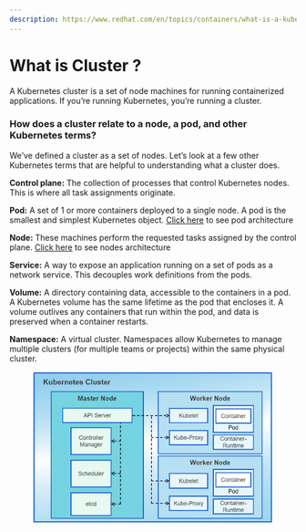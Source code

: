 ```yaml
---
description: https://www.redhat.com/en/topics/containers/what-is-a-kubernetes-cluster
---
```


# What is Cluster ?

A Kubernetes cluster is a set of node machines for running containerized applications. If you’re running Kubernetes, you’re running a cluster.

### How does a cluster relate to a node, a pod, and other Kubernetes terms?

We’ve defined a cluster as a set of nodes. Let’s look at a few other Kubernetes terms that are helpful to understanding what a cluster does.

**Control plane:** The collection of processes that control Kubernetes nodes. This is where all task assignments originate.

**Pod:** A set of 1 or more containers deployed to a single node. A pod is the smallest and simplest Kubernetes object. [Click here](pod.md) to see pod architecture

**Node:** These machines perform the requested tasks assigned by the control plane. [Click here](node-worker-node.md) to see nodes architecture

**Service:** A way to expose an application running on a set of pods as a network service. This decouples work definitions from the pods.

**Volume:** A directory containing data, accessible to the containers in a pod. A Kubernetes volume has the same lifetime as the pod that encloses it. A volume outlives any containers that run within the pod, and data is preserved when a container restarts.

**Namespace:** A virtual cluster. Namespaces allow Kubernetes to manage multiple clusters (for multiple teams or projects) within the same physical cluster.

<figure><img src="../../.gitbook/assets/image (6).png" alt=""><figcaption></figcaption></figure>
